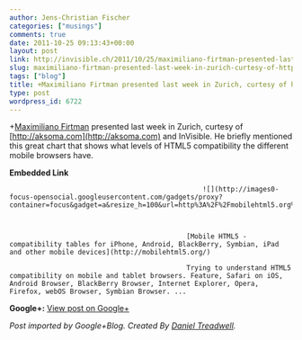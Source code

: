 ```yaml
---
author: Jens-Christian Fischer
categories: ["musings"]
comments: true
date: 2011-10-25 09:13:43+00:00
layout: post
link: http://invisible.ch/2011/10/25/maximiliano-firtman-presented-last-week-in-zurich-curtesy-of-httpaksoma-com/
slug: maximiliano-firtman-presented-last-week-in-zurich-curtesy-of-httpaksoma-com
tags: ["blog"]
title: +Maximiliano Firtman presented last week in Zurich, curtesy of http://aksoma.com...
type: post
wordpress_id: 6722
---
```


+[Maximiliano Firtman](https://plus.google.com/110971246214320796767) presented last week in Zurich, curtesy of [http://aksoma.com](http://aksoma.com) and InVisible. He briefly mentioned this great chart that shows what levels of HTML5 compatibility the different mobile browsers have.


												

**Embedded Link**


												


													![](http://images0-focus-opensocial.googleusercontent.com/gadgets/proxy?container=focus&gadget=a&resize_h=100&url=http%3A%2F%2Fmobilehtml5.org%2Fimg%2Flogo.png)
												


												[Mobile HTML5 - compatibility tables for iPhone, Android, BlackBerry, Symbian, iPad and other mobile devices](http://mobilehtml5.org/)  

												Trying to understand HTML5 compatibility on mobile and tablet browsers. Feature, Safari on iOS, Android Browser, BlackBerry Browser, Internet Explorer, Opera, Firefox, webOS Browser, Symbian Browser. ...  

										


										

**Google+:** [View post on Google+](https://plus.google.com/109789939743085010576/posts/2VGFwdJ9Krb)

  
  
_Post imported by Google+Blog.  Created By [Daniel Treadwell](http://minimali.se/)._
